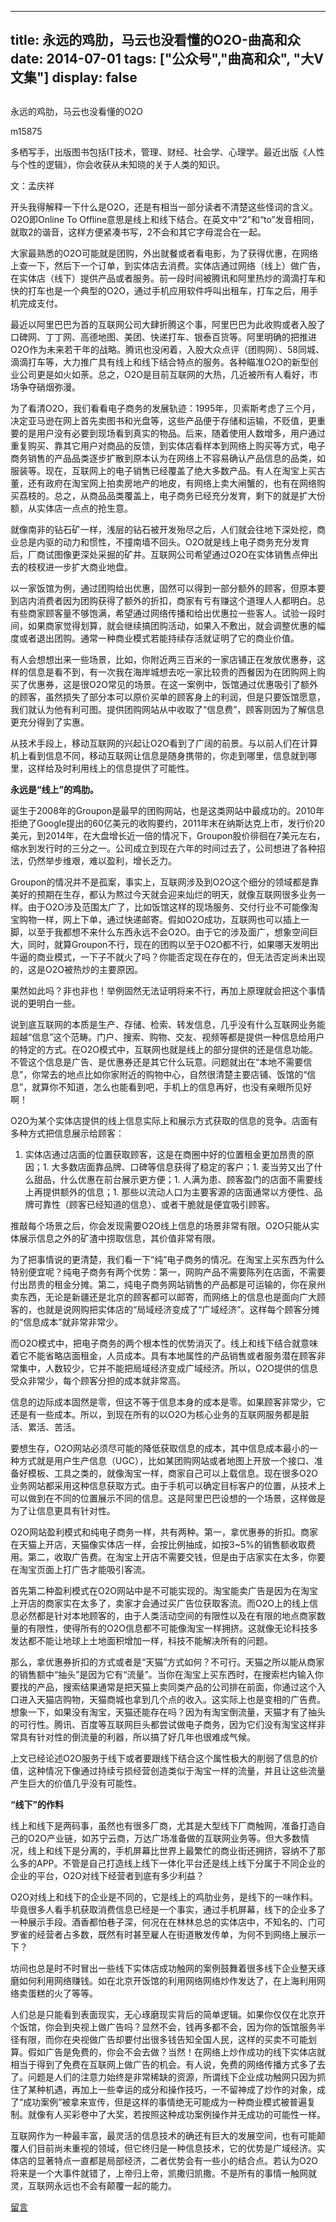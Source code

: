
---
title:   永远的鸡肋，马云也没看懂的O2O-曲高和众
date: 2014-07-01
tags: ["公众号","曲高和众", "大V文集"]
display: false
---


## 



永远的鸡肋，马云也没看懂的O2O




m15875




多栖写手，出版图书包括IT技术，管理、财经、社会学、心理学。最近出版《人性与个性的逻辑》，你会收获从未知晓的关于人类的知识。


 

文：孟庆祥

 

开头我得解释一下什么是O2O，还是有相当一部分读者不清楚这些怪词的含义。O2O即Online To Offline意思是线上和线下结合。在英文中“2”和“to”发音相同，就取2的谐音，这样方便紧凑书写，2不会和其它字母混合在一起。

 

大家最熟悉的O2O可能就是团购，外出就餐或者看电影，为了获得优惠，在网络上查一下，然后下一个订单，到实体店去消费。实体店通过网络（线上）做广告，在实体店（线下）提供产品或者服务。前一段时间被腾讯和阿里热炒的滴滴打车和快的打车也是一个典型的O2O，通过手机应用软件呼叫出租车，打车之后，用手机完成支付。

 

最近以阿里巴巴为首的互联网公司大肆折腾这个事，阿里巴巴为此收购或者入股了口碑网、丁丁网、高德地图、美团、快递打车、银泰百货等。阿里明确的把推进O2O作为未来若干年的战略。腾讯也没闲着，入股大众点评（团购网）、58同城、滴滴打车等，大力推广具有线上和线下结合特点的服务。各种瞄准O2O的新型创业公司更是如火如荼。总之，O2O是目前互联网的大热，几近被所有人看好，市场争夺硝烟弥漫。

 

为了看清O2O，我们看看电子商务的发展轨迹：1995年，贝索斯考虑了三个月，决定亚马逊在网上首先卖图书和光盘等，这些产品便于存储和运输，不贬值，更重要的是用户没有必要到现场看到真实的物品。后来，随着使用人数增多，用户通过重复购买、靠其它用户对商品的反馈，到实体店看样本到网络上购买等方式，电子商务销售的产品品类逐步扩散到原本认为在网络上不容易确认产品信息的品类，如服装等。现在，互联网上的电子销售已经覆盖了绝大多数产品。有人在淘宝上买古董，还有政府在淘宝网上拍卖房地产的地皮，有网络上卖大闸蟹的，也有在网络购买荔枝的。总之，从商品品类覆盖上，电子商务已经充分发育，剩下的就是扩大份额，从实体店一点点的抢生意。

 

就像南非的钻石矿一样，浅层的钻石被开发殆尽之后，人们就会往地下深处挖，商业总是内驱的动力和惯性，不撞南墙不回头。O2O就是线上电子商务充分发育后，厂商试图像更深处采掘的矿井。互联网公司希望通过O2O在实体销售点伸出去的枝杈进一步扩大商业地盘。

 

以一家饭馆为例，通过团购给出优惠，固然可以得到一部分额外的顾客，但原本要到店内消费者因为团购获得了额外的折扣，商家有亏有赚这个道理人人都明白。总有些商家顾客量不够饱满，希望通过网络传播和给出优惠拉一些客人。试验一段时间，如果商家觉得划算，就会继续搞团购活动，如果入不敷出，就会调整优惠的幅度或者退出团购。通常一种商业模式若能持续存活就证明了它的商业价值。

 

有人会想想出来一些场景，比如，你附近两三百米的一家店铺正在发放优惠券，这样的信息是看不到，有一次我在海岸城想去吃一家比较贵的西餐因为在团购网上购买了优惠券，这是很O2O常见的场景。在这一案例中，饭馆通过优惠吸引了额外的顾客，虽然损失了部分本可以原价买单的顾客身上的利润，但是只要饭馆愿意，我们就认为他有利可图。提供团购网站从中收取了“信息费”，顾客则因为了解信息更充分得到了实惠。

 

从技术手段上，移动互联网的兴起让O2O看到了广阔的前景。与以前人们在计算机上看到信息不同，移动互联网让信息是随身携带的，你走到哪里，信息就到哪里，这样给及时利用线上的信息提供了可能性。

 

**永远是“线上”的鸡肋。**

 

诞生于2008年的Groupon是最早的团购网站，也是这类网站中最成功的。2010年拒绝了Google提出的60亿美元的收购要约，2011年末在纳斯达克上市，发行价20美元，到2014年，在大盘增长近一倍的情况下，Groupon股价徘徊在7美元左右，缩水到发行时的三分之一。公司成立到现在六年的时间过去了，公司想进了各种招法，仍然举步维艰，难以盈利，增长乏力。

 

Groupon的情况并不是孤案，事实上，互联网涉及到O2O这个细分的领域都是靠美好的预期在生存，都认为熬过今天就会迎来灿烂的明天，就像互联网很多业务一样。由于O2O涉及范围太广了，比如饭馆这样的现场服务、交付行业不可能像淘宝购物一样，网上下单，通过快递邮寄。假如O2O成功，互联网也可以插上一脚，以至于我都想不来什么东西永远不会O2O。由于它的涉及面广，想象空间巨大，同时，就算Groupon不行，现在的团购以至于O2O都不行，如果哪天发明出牛逼的商业模式，一下子不就火了吗？你能否定现在存在的，但无法否定尚未出现的，这是O2O被热炒的主要原因。

 

果然如此吗？非也非也！举例固然无法证明将来不行，再加上原理就会把这个事情说的更明白一些。

 

说到底互联网的本质是生产、存储、检索、转发信息，几乎没有什么互联网业务能超越“信息”这个范畴。门户、搜索、购物、交友、视频等都是提供一种信息给用户的特定的方式。在O2O模式中，互联网也就是线上的部分提供的还是信息功能。不管这个信息是广告、是优惠券还是其它什么玩意。问题就出在“本地不需要信息”，你常去的地点比如你家附近的购物中心，自然很清楚主要店铺、饭馆的“信息”，就算你不知道，怎么也能看到吧，手机上的信息再好，也没有亲眼所见好啊！

 

O2O为某个实体店提供的线上信息实际上和展示方式获取的信息的竞争。店面有多种方式把信息展示给顾客：
1. 实体店通过店面的位置获取顾客，这是在商圈中好的位置租金更加昂贵的原因；1. 大多数店面靠品牌、口碑等信息获得了稳定的客户；1. 麦当劳又出了什么甜品，什么优惠在前台展示更方便；1. 人满为患、顾客盈门的店面不需要线上再提供额外的信息；1. 那些以流动人口为主要客源的店面通常以方便性、品牌可靠性（顾客已经知道的信息）、或者干脆就是便宜吸引顾客。
 

推敲每个场景之后，你会发现需要O2O线上信息的场景非常有限。O2O只能从实体展示信息之外的矿渣中捞取信息，其价值非常有限。

 

为了把事情说的更清楚，我们看一下“纯”电子商务的情况。在淘宝上买东西为什么特别便宜呢？纯电子商务有两个优势：第一，网购产品不需要陈列在店面，不需要付出昂贵的租金分摊。第二，纯电子商务网站销售的产品都是可运输的，你在泉州卖东西，无论是新疆还是北京的顾客都可以邮寄，而网络上的信息也是面向广大顾客的，也就是说网购把实体店的“局域经济变成了“广域经济”。这样每个顾客分摊的“信息成本”就非常非常少。

 

而O2O模式中，把电子商务的两个根本性的优势消灭了。线上和线下结合就意味着它不能省略店面租金，人员成本。具有本地属性的产品销售或者服务潜在顾客非常集中，人数较少，它并不能把局域经济变成广域经济。所以，O2O提供的信息受众非常少，每个顾客分担的成本就非常高。

 

信息的边际成本固然是零，但这不等于信息本身的成本是零。如果顾客非常少，它还是有一些成本。所以，到现在所有的以O2O为核心业务的互联网服务都是脏活、累活、苦活。

 

要想生存，O2O网站必须尽可能的降低获取信息的成本，其中信息成本最小的一种方式就是用户生产信息（UGC），比如某团购网站或者地图上开放一个接口、准备好模板、工具之类的，就像淘宝一样，商家自己可以上载信息。现在很多O2O业务网站都采用这种信息获取方式。由于手机可以确定目标客户的位置，从技术上可以做到在不同的位置展示不同的信息。这是阿里巴巴设想的一个场景，这样做是为了让信息更具有针对性。

 

O2O网站盈利模式和纯电子商务一样，共有两种。第一，拿优惠券的折扣。商家在天猫上开店，天猫像实体店一样，会按比例抽成，如按3~5%的销售额收取费用。第二，收取广告费。在淘宝上开店不需要交钱，但是由于店家实在太多，你要在淘宝页面上打广告才能吸引客流。

 

首先第二种盈利模式在O2O网站中是不可能实现的。淘宝能卖广告是因为在淘宝上开店的商家实在太多了，卖家才会通过买广告位获取客流。而O2O上的线上信息必然都是针对本地顾客的，由于人类活动空间的有限性以及在有限的地点商家数量的有限性，使得所有的O2O信息都不可能像淘宝一样拥挤。这就像无论科技多发达都不能让地球上土地面积增加一样，科技不能解决所有的问题。

 

那么，拿优惠券折扣的方式或者是“天猫”方式如何？不可行。天猫之所以能从商家的销售额中“抽头”是因为它有“流量”。当你在淘宝上买东西时，在搜索栏内输入你要找的产品，搜索结果通常是把天猫上卖同类产品的公司排在前面，你通过这个入口进入天猫店购物，天猫商城也拿到几个点的收入。这实际上也是变相的广告费。想象一下，如果没有淘宝，天猫还能存在吗？因为有淘宝倒流量，天猫才有了抽头的可行性。腾讯、百度等互联网巨头都尝试做电子商务，因为它们没有淘宝这样非常具有针对性的倒流量的利器，所以搞了好几年也很难成气候。

 

上文已经论述O2O服务于线下或者要跟线下结合这个属性极大的削弱了信息的价值，这种情况下像通过持续亏损经营创造类似于淘宝一样的流量，并且让这些流量产生巨大的价值几乎没有可能性。

 

**“线下”的作料**

线上和线下是两码事，虽然也有很多厂商，尤其是大型线下厂商触网，准备打造自己的O2O产业链，如苏宁云商，万达广场准备做的互联网业务等。但大多数情况，线上和线下是分离的，手机屏幕比世界上最繁忙的商业街还拥挤，容纳不了那么多的APP。不管是自己打造线上线下一体化平台还是线上线下分属于不同企业的企业的平台，O2O对线下经营者到底有多少利益？

 

O2O对线上和线下的企业是不同的，它是线上的鸡肋业务，是线下的一味作料。毕竟很多人看手机获取消费信息已经是一个事实，通过手机屏幕，线下的企业多了一种展示手段。酒香都怕巷子深，何况在在林林总总的实体店中，不知名的、门可罗雀的经营者占多数，既然有时甚至雇人在街道散发传单，为何不到网络上展示一下？

 

坊间也总是时不时冒出一些线下实体店成功触网的案例鼓舞着很多线下企业整天琢磨如何利用网络赚钱。如在北京开饭馆的利用网络网络炒作发达了，在上海利用网络卖蛋糕的火了等等。

 

人们总是只能看到表面现实，无心琢磨现实背后的简单逻辑。如果你仅仅在北京开个饭馆，你会到央视上做广告吗？显然不会，钱再多都不会，因为你的饭馆服务半径有限，而你在央视做广告却要付出很多钱告知全国人民，这样的买卖不可能划算。假如广告是免费的，你会不会去做？当然！在网络上炒作成功的线下实体店就相当于得到了免费在互联网上做广告的机会。有人说，免费的网络传播方式多了去了。问题是人们的注意力始终是非常稀缺的资源，所谓线下企业成功触网只因为抓住了某种机遇，再加上一些幸运的成分和操作技巧，一不留神成了炒作的对象，成了“成功案例”被拿来宣传，但是这样的事情绝无可能成为一种商业模式被普遍复制。就像有人买彩卷中了大奖，若按照这种成功案例操作并无成功的可能性一样。

 

互联网作为一种最丰富，最灵活的信息技术的确还有巨大的发展空间，也有可能颠覆人们目前尚未重视的领域，但它终归是一种信息技术，它的优势是广域经济。实体店的显著特点一直都是局部经济，二者优势会有一些小的结合点。若认为O2O将来是一个大事件就错了，上帝归上帝，凯撒归凯撒。不是所有的事情一触网就灵，互联网永远也不会有颠覆一起的能力。











[留言](javascript:;)


